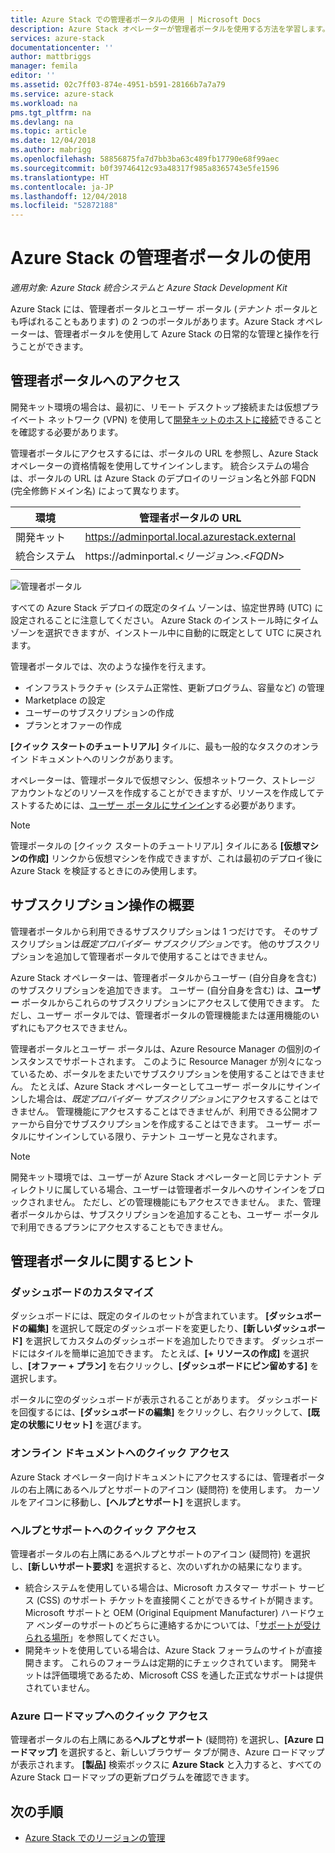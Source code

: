 ```yaml
---
title: Azure Stack での管理者ポータルの使用 | Microsoft Docs
description: Azure Stack オペレーターが管理者ポータルを使用する方法を学習します。
services: azure-stack
documentationcenter: ''
author: mattbriggs
manager: femila
editor: ''
ms.assetid: 02c7ff03-874e-4951-b591-28166b7a7a79
ms.service: azure-stack
ms.workload: na
pms.tgt_pltfrm: na
ms.devlang: na
ms.topic: article
ms.date: 12/04/2018
ms.author: mabrigg
ms.openlocfilehash: 58856875fa7d7bb3ba63c489fb17790e68f99aec
ms.sourcegitcommit: b0f39746412c93a48317f985a8365743e5fe1596
ms.translationtype: HT
ms.contentlocale: ja-JP
ms.lasthandoff: 12/04/2018
ms.locfileid: "52872188"
---
```

# <a name="using-the-administrator-portal-in-azure-stack"></a>Azure Stack の管理者ポータルの使用

*適用対象: Azure Stack 統合システムと Azure Stack Development Kit*

Azure Stack には、管理者ポータルとユーザー ポータル (*テナント* ポータルとも呼ばれることもあります) の 2 つのポータルがあります。Azure Stack オペレーターは、管理者ポータルを使用して Azure Stack の日常的な管理と操作を行うことができます。

## <a name="access-the-administrator-portal"></a>管理者ポータルへのアクセス

開発キット環境の場合は、最初に、リモート デスクトップ接続または仮想プライベート ネットワーク (VPN) を使用して[開発キットのホストに接続](azure-stack-connect-azure-stack.md)できることを確認する必要があります。

管理者ポータルにアクセスするには、ポータルの URL を参照し、Azure Stack オペレーターの資格情報を使用してサインインします。 統合システムの場合は、ポータルの URL は Azure Stack のデプロイのリージョン名と外部 FQDN (完全修飾ドメイン名) によって異なります。

| 環境 | 管理者ポータルの URL |   
| -- | -- | 
| 開発キット| https://adminportal.local.azurestack.external  |
| 統合システム | https://adminportal.&lt;*リージョン*&gt;.&lt;*FQDN*&gt; | 
| | |

 ![管理者ポータル](media/azure-stack-manage-portals/admin-portal.png)

すべての Azure Stack デプロイの既定のタイム ゾーンは、協定世界時 (UTC) に設定されることに注意してください。 Azure Stack のインストール時にタイム ゾーンを選択できますが、インストール中に自動的に既定として UTC に戻されます。

管理者ポータルでは、次のような操作を行えます。

* インフラストラクチャ (システム正常性、更新プログラム、容量など) の管理
* Marketplace の設定
* ユーザーのサブスクリプションの作成
* プランとオファーの作成

**[クイック スタートのチュートリアル]** タイルに、最も一般的なタスクのオンライン ドキュメントへのリンクがあります。

オペレーターは、管理ポータルで仮想マシン、仮想ネットワーク、ストレージ アカウントなどのリソースを作成することができますが、リソースを作成してテストするためには、[ユーザー ポータルにサインイン](user/azure-stack-use-portal.md)する必要があります。

>[!NOTE]
>管理ポータルの [クイック スタートのチュートリアル] タイルにある **[仮想マシンの作成]** リンクから仮想マシンを作成できますが、これは最初のデプロイ後に Azure Stack を検証するときにのみ使用します。

## <a name="understand-subscription-behavior"></a>サブスクリプション操作の概要

管理者ポータルから利用できるサブスクリプションは 1 つだけです。 そのサブスクリプションは*既定プロバイダー サブスクリプション*です。 他のサブスクリプションを追加して管理者ポータルで使用することはできません。

Azure Stack オペレーターは、管理者ポータルからユーザー (自分自身を含む) のサブスクリプションを追加できます。 ユーザー (自分自身を含む) は、**ユーザー** ポータルからこれらのサブスクリプションにアクセスして使用できます。 ただし、ユーザー ポータルでは、管理者ポータルの管理機能または運用機能のいずれにもアクセスできません。

管理者ポータルとユーザー ポータルは、Azure Resource Manager の個別のインスタンスでサポートされます。 このように Resource Manager が別々になっているため、ポータルをまたいでサブスクリプションを使用することはできません。 たとえば、Azure Stack オペレーターとしてユーザー ポータルにサインインした場合は、*既定プロバイダー サブスクリプション*にアクセスすることはできません。 管理機能にアクセスすることはできませんが、利用できる公開オファーから自分でサブスクリプションを作成することはできます。 ユーザー ポータルにサインインしている限り、テナント ユーザーと見なされます。

  >[!NOTE]
  >開発キット環境では、ユーザーが Azure Stack オペレーターと同じテナント ディレクトリに属している場合、ユーザーは管理者ポータルへのサインインをブロックされません。 ただし、どの管理機能にもアクセスできません。 また、管理者ポータルからは、サブスクリプションを追加することも、ユーザー ポータルで利用できるプランにアクセスすることもできません。

## <a name="administrator-portal-tips"></a>管理者ポータルに関するヒント

### <a name="customize-the-dashboard"></a>ダッシュボードのカスタマイズ

ダッシュボードには、既定のタイルのセットが含まれています。 **[ダッシュボードの編集]** を選択して既定のダッシュボードを変更したり、**[新しいダッシュボード]** を選択してカスタムのダッシュボードを追加したりできます。 ダッシュボードにはタイルを簡単に追加できます。 たとえば、**[+ リソースの作成]** を選択し、**[オファー + プラン]** を右クリックし、**[ダッシュボードにピン留めする]** を選択します。

ポータルに空のダッシュボードが表示されることがあります。 ダッシュボードを回復するには、**[ダッシュボードの編集]** をクリックし、右クリックして、**[既定の状態にリセット]** を選びます。

### <a name="quick-access-to-online-documentation"></a>オンライン ドキュメントへのクイック アクセス

Azure Stack オペレーター向けドキュメントにアクセスするには、管理者ポータルの右上隅にあるヘルプとサポートのアイコン (疑問符) を使用します。 カーソルをアイコンに移動し、**[ヘルプとサポート]** を選択します。

### <a name="quick-access-to-help-and-support"></a>ヘルプとサポートへのクイック アクセス

管理者ポータルの右上隅にあるヘルプとサポートのアイコン (疑問符) を選択し、**[新しいサポート要求]** を選択すると、次のいずれかの結果になります。

- 統合システムを使用している場合は、Microsoft カスタマー サポート サービス (CSS) のサポート チケットを直接開くことができるサイトが開きます。 Microsoft サポートと OEM (Original Equipment Manufacturer) ハードウェア ベンダーのサポートのどちらに連絡するかについては、「[サポートが受けられる場所](azure-stack-manage-basics.md#where-to-get-support)」を参照してください。
- 開発キットを使用している場合は、Azure Stack フォーラムのサイトが直接開きます。 これらのフォーラムは定期的にチェックされています。 開発キットは評価環境であるため、Microsoft CSS を通した正式なサポートは提供されていません。

### <a name="quick-access-to-the-azure-roadmap"></a>Azure ロードマップへのクイック アクセス

管理者ポータルの右上隅にある**ヘルプとサポート** (疑問符) を選択し、**[Azure ロードマップ]** を選択すると、新しいブラウザー タブが開き、Azure ロードマップが表示されます。 **[製品]** 検索ボックスに **Azure Stack** と入力すると、すべての Azure Stack ロードマップの更新プログラムを確認できます。

## <a name="next-steps"></a>次の手順

- [Azure Stack でのリージョンの管理](azure-stack-region-management.md)
